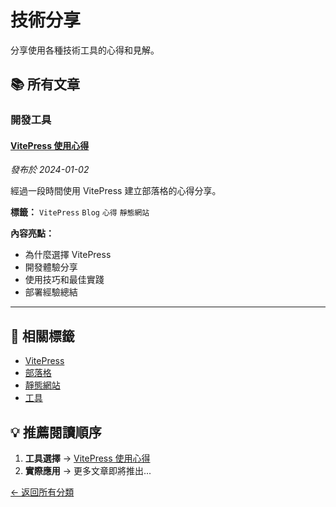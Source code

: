 # 技術分享

分享使用各種技術工具的心得和見解。

## 📚 所有文章

### 開發工具

#### [VitePress 使用心得](/posts/vitepress-experience.md)
*發布於 2024-01-02*

經過一段時間使用 VitePress 建立部落格的心得分享。

**標籤：** `VitePress` `Blog` `心得` `靜態網站`

**內容亮點：**
- 為什麼選擇 VitePress
- 開發體驗分享
- 使用技巧和最佳實踐
- 部署經驗總結

---

## 🔖 相關標籤

- [VitePress](/tags/vitepress.md)
- [部落格](/tags/blog.md)
- [靜態網站](/tags/static-site.md)
- [工具](/tags/tools.md)

## 💡 推薦閱讀順序

1. **工具選擇** → [VitePress 使用心得](/posts/vitepress-experience.md)
2. **實際應用** → 更多文章即將推出...

[← 返回所有分類](/categories/) 